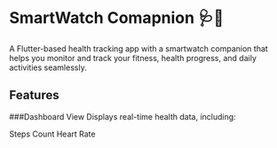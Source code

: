 # SmartWatch Comapnion 🩺📱

A Flutter-based health tracking app with a smartwatch companion that helps you monitor and track your fitness, health progress, and daily activities seamlessly.


## Features

###Dashboard View
Displays real-time health data, including:

Steps Count
Heart Rate

